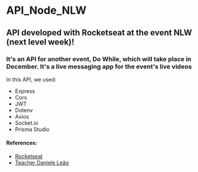 # API_Node_NLW

## API developed with Rocketseat at the event NLW (next level week)!


### It's an API for another event, Do While, which will take place in December. It's a live messaging app for the event's live videos


In this API, we used:
* Express
* Cors
* JWT
* Dotenv
* Axios
* Socket.io
* Prisma Studio



#### References: 

* [Rocketseat](https://www.linkedin.com/school/rocketseat)
* [Teacher Daniele Leão](https://www.linkedin.com/in/danieleleaoevangelista)
